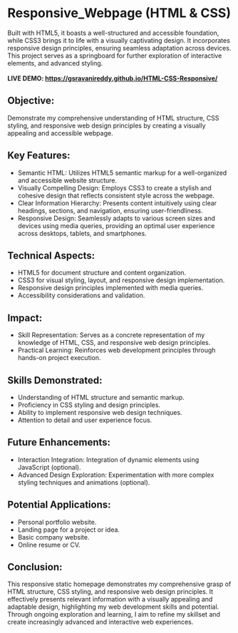# Responsive_Webpage (HTML & CSS)
Built with HTML5, it boasts a well-structured and accessible foundation, while CSS3 brings it to life with a visually captivating design. It incorporates responsive design principles, ensuring seamless adaptation across devices. This project serves as a springboard for further exploration of interactive elements, and advanced styling.
<br/>
<br/>
<b> LIVE DEMO: https://gsravanireddy.github.io/HTML-CSS-Responsive/ </b> </br>

## Objective: 
Demonstrate my comprehensive understanding of HTML structure, CSS styling, and responsive web design principles by creating a visually appealing and accessible webpage.

## Key Features:
<ul>
<li>Semantic HTML: Utilizes HTML5 semantic markup for a well-organized and accessible website structure.</li>
<li>Visually Compelling Design: Employs CSS3 to create a stylish and cohesive design that reflects consistent style across the webpage.</li>
<li>Clear Information Hierarchy: Presents content intuitively using clear headings, sections, and navigation, ensuring user-friendliness.</li>
<li>Responsive Design: Seamlessly adapts to various screen sizes and devices using media queries, providing an optimal user experience across desktops, tablets, and smartphones.</li>
</ul>

## Technical Aspects:
<ul>
<li>HTML5 for document structure and content organization.</li>
<li>CSS3 for visual styling, layout, and responsive design implementation.</li>
<li> Responsive design principles implemented with media queries.</li>
<li>Accessibility considerations and validation.</li>
</ul>
  
## Impact:
<ul>
<li>Skill Representation: Serves as a concrete representation of my knowledge of HTML, CSS, and responsive web design principles.</li>
<li>Practical Learning: Reinforces web development principles through hands-on project execution.</li>
</ul>

## Skills Demonstrated:
<ul>
<li>Understanding of HTML structure and semantic markup.</li>
<li>Proficiency in CSS styling and design principles.</li>
<li>Ability to implement responsive web design techniques.</li>
<li>Attention to detail and user experience focus.</li>
</ul>

## Future Enhancements:
<ul>
<li>Interaction Integration: Integration of dynamic elements using JavaScript (optional).</li>
<li>Advanced Design Exploration: Experimentation with more complex styling techniques and animations (optional).</li>
</ul>

## Potential Applications:
<ul>
<li>Personal portfolio website.</li>
<li>Landing page for a project or idea.</li>
<li>Basic company website.</li>
<li>Online resume or CV.</li>
</ul>

## Conclusion:
This responsive static homepage demonstrates my comprehensive grasp of HTML structure, CSS styling, and responsive web design principles. It effectively presents relevant information with a visually appealing and adaptable design, highlighting my web development skills and potential. Through ongoing exploration and learning, I aim to refine my skillset and create increasingly advanced and interactive web experiences.
